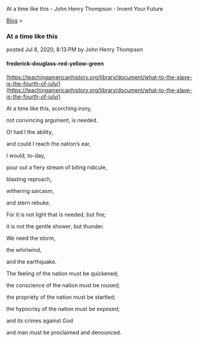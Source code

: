 At a time like this - John Henry Thompson - Invent Your Future   
    

[Blog](../z-blog-1.md)‎ > ‎

### At a time like this

posted Jul 8, 2020, 8:13 PM by John Henry Thompson

#### frederick-douglass-red-yellow-green

  

[https://teachingamericanhistory.org/library/document/what-to-the-slave-is-the-fourth-of-july/](https://teachingamericanhistory.org/library/document/what-to-the-slave-is-the-fourth-of-july/)

At a time like this, scorching irony, 

not convincing argument, is needed. 

O! had I the ability, 

and could I reach the nation’s ear, 

I would, to-day, 

pour out a fiery stream of biting ridicule, 

blasting reproach, 

withering sarcasm, 

and stern rebuke. 

For it is not light that is needed, but fire; 

it is not the gentle shower, but thunder. 

We need the storm, 

the whirlwind, 

and the earthquake. 

The feeling of the nation must be quickened; 

the conscience of the nation must be roused; 

the propriety of the nation must be startled; 

the hypocrisy of the nation must be exposed; 

and its crimes against God 

and man must be proclaimed and denounced.

  

